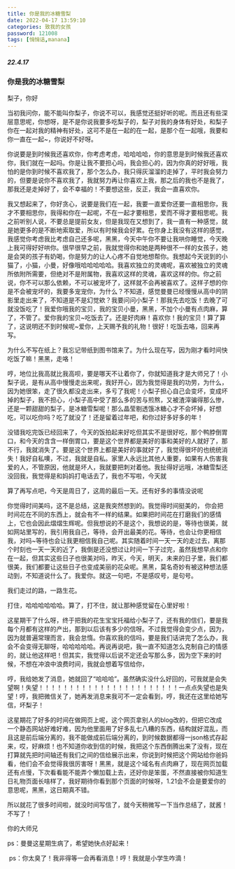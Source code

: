 ```yaml
---
title: 你是我的冰糖雪梨
date: 2022-04-17 13:59:10
categories: 致我的女孩
password: 121008 
tags: [悄悄话,manana]
---
```


##### 22.4.17

###                                        你是我的冰糖雪梨



梨子，你好

当初我问你，能不能叫你梨子，你说不可以，我感觉还挺好听的呢。而且还有些深层意思呢，你想呀，是不是你说我要多吃梨子的，梨子对我的身体有好处，和梨子你在一起对我的精神有好处，这可不是在一起的在一起，是那个在一起哦，我要和你一直在一起~，你说好不好呀。

你说要是到时候我还喜欢你，你考虑考虑，哈哈哈哈，你的意思是到时候我还喜欢你，我们就在一起吗。你是让我不要担心吗，我会担心的，因为你真的好好哦，我怕的是你到时候不喜欢我了，那个怎么办，我只得灰溜溜的走掉了，平时我会努力的，但要是说你不喜欢我了，我就努力再让你喜欢上我，那之后的我也不是我了，那我还是走掉好了，会不幸福的！不要想这些，反正，我会一直喜欢你。

我又想起来了，你好贪心，说要是我们在一起，我要一直爱你还要一直相思你，我才不要相思你，我得和你在一起呢，不在一起才要相思，爱而不得才要相思呢。我之前听别人说，不要总是提前女友，但是我现在又想到了，我一直有一种感觉，就是她更多的是不断地索取爱，所以有时候我会好累。在你身上我没有这样的感觉，我感觉你考虑我比考虑自己还多呢，黑黑，今天中午你不要让我哄你睡觉，今天晚上我可得好好哄你。很早很早之前，我就觉得你和她是两种很不一样的女孩子，她是会哭的孩子有奶喝，你是努力的让人心疼不自觉地想帮你。我想起今天说到的小猫了，小猫，小曼，好像哦哈哈哈哈哈。我喜欢独立的灵魂呢，喜欢被独立的灵魂所依附所需要，但绝对不是附属物，我喜欢这样的灵魂，喜欢这样的你。你之前说，你不可以那么依赖，不可以被宠坏了，这样就不会再被喜欢了。这样子想的你是不会被宠坏的，我要多宠宠你，为什么？不知道，感觉曼曼已经慢慢从高中的阴影里走出来了，不知道是不是幻觉欸？我要问问小梨子！那我先去吃饭！去晚了可就没饭吃了！我爱你哦我的宝贝，我的宝贝小曼，黑黑，不加个小曼有点肉麻，算了，不管了。爱你我的宝贝~吃饭去了。还是好肉麻！喜欢你！我的宝贝！算了算了，这说明还不到时候呢~爱你，上天赐予我的礼物！很好！吃饭去咯，回来再写。

为什么不写在纸上？我忘记带纸到图书馆来了。为什么现在写，因为刚才看时间快吃饭了嘛！黑黑，走咯！

哼，地位比我高就比我高呗，要是哪天不让着你了，你就知道我才是大师兄了！小梨子说，是有从高中慢慢走出来呢，我好开心，因为我觉得是我的功劳，为什么，因为她很笨，走了很久都没走出来，多亏了我呢！小梨子担心自己会变坏，变成坏掉的梨子，我不担心，小梨子高中受了那么多的苦与煎熬，又被渣滓骗得那么惨，还是一颗甜甜的梨子，是冰糖雪梨呢！那么晶莹剔透饿冰糖心才不会坏掉，好想吃，可以吃你吗？吃了就没了！还是留着过年吧，和你过好多好多的年！

没错我吃完饭已经回来了，今天的饭拍起来好吃但其实不是很好吃，那个鸭脖倒胃口，和今天的含含一样倒胃口，要是这个世界都是美好的事和美好的人就好了，那不行，我就消失了。要是这个世界上都是美好的事就好了，我觉得很坏的也统统消失！我好自私噢，不过，我就是自私。家里人永远比其他人重要，如果有人伤害我爱的人，不管原因，他就是坏人，我就要把刺对着他。我扯得好远哦，冰糖雪梨还没回我，我觉得是和妈妈打电话去了，我也不写啦，今天就

算了再写点吧，今天是周日了，这周的最后一天。还有好多的事情没说呢

你觉得时间美吗，这不是总结，这是我突然想到的。我觉得时间挺美的， 你会把时间花在不同的东西上，就会有不一样的结果。如果把时间花在打磨我们的感情上，它也会因此熠熠生辉呢。但我想说的不是这个，我想说的是，等待也很美，就如网站里写的，我引用我自己，等待，会开出最美的花。等待，也会让你更相信我，对吗~等待也会让我更相信我自己呢。其实随着时间一天一天的走过去，离那个时刻也一天一天的近了，我倒是还没想过让时间一下子过完，虽然我想早点和你在一起，但其实这些日子也很美对吗，昨天，今天，明天，未来的日子里，我们都很美，我们都要让这些日子也变成美丽的花朵呢。黑黑，莫名奇妙有被这种想法感动到，不知道说什么了。我爱你。就这一句吧，不是感叹号，是句号。

我们走过的路，一路生花。

打住，哈哈哈哈哈哈。算了，打不住，就让那种感觉留在心里好啦！

这星期干了什么呀，终于把我的花生宝宝托福给小梨子了，还有我的信们，要是我每个月都有这样的产出，那到以后该有多少的信呀。不过我觉得会变少点，因为，因为就普遍常理而言，我会怠惰。你喜欢我的信吗，要是我们话讲完了怎么办，我会不会变得无聊呀，哈哈哈哈哈。再说再说吧，我一直不知道怎么克制自己的情感的，就让他这样吧！但其实，我觉得以后说不定还会写那么多，因为空下来的时候，不想在冲浪中浪费时间，我就会想着写信给你，

哼，我给她发了消息，她就回了“哈哈哈”。虽然确实没什么好回的，可我就是会失望啊！失望！！！！！！！！！！！！！！！！！！！！！！！一点点失望也是失望！哼，我把微信关了，她再发消息来我可不一定会看到，哼，我还在这里给她写信，坏梨子！

这星期花了好多的时间在做网页上呢，这个网页拿别人的blog改的，但把它改成一个静态网站好难好难，因为他里面用了好多乱七八糟的东西，结构就好混乱，而且这是前后端分离的，我不能做成前后端分离的，到时候数据都得一json格式存起来，哎，好麻烦！也不知道你收到信的时候，我把这个东西倒腾出来了没有，现在打算就先把时间轴还有我们之间的信给展示出来，你说到时候把这个网站给你爸妈看，他们会不会觉得我很厉害呀！黑黑，就是这个域名有点肉麻了，现在网页加载还有点慢，下次看看能不能弄个懒加载上去，还好你是笨蛋，不然直接被你知道生日礼物页面长啥样了，我好期待你看到那个页面的时候呀，1.21会不会是要爱你的意思呢，黑黑，这日期真不错。

所以就花了很多时间啦，就没时间写信了，就今天稍微写一下当作总结了，就酱！不写了！

你的大师兄

ps：曼曼这星期生病了，希望她快点好起来！

​	ps：你太臭了！我非得等一会再看消息！哼！我就是小学生咋滴！